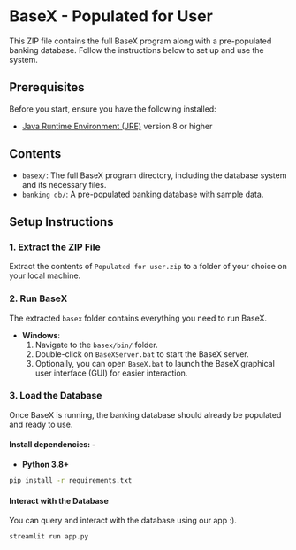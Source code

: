 # BaseX - Populated for User

This ZIP file contains the full BaseX program along with a pre-populated banking database. Follow the instructions below to set up and use the system.

## Prerequisites

Before you start, ensure you have the following installed:

- [Java Runtime Environment (JRE)](https://www.java.com/en/download/) version 8 or higher

## Contents

- `basex/`: The full BaseX program directory, including the database system and its necessary files.
- `banking db/`: A pre-populated banking database with sample data.

## Setup Instructions

### 1. Extract the ZIP File

Extract the contents of `Populated for user.zip` to a folder of your choice on your local machine.

### 2. Run BaseX

The extracted `basex` folder contains everything you need to run BaseX.

- **Windows**:
  1. Navigate to the `basex/bin/` folder.
  2. Double-click on `BaseXServer.bat` to start the BaseX server.
  3. Optionally, you can open `BaseX.bat` to launch the BaseX graphical user interface (GUI) for easier interaction.


### 3. Load the Database

Once BaseX is running, the banking database should already be populated and ready to use.

#### Install dependencies: -
- **Python 3.8+**
```bash
pip install -r requirements.txt
```

#### Interact with the Database

You can query and interact with the database using our app :).

```bash
streamlit run app.py
```
